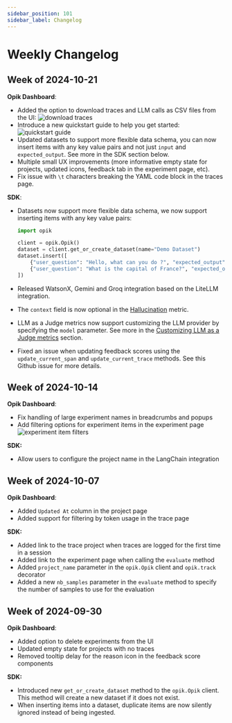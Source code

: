 ```yaml
---
sidebar_position: 101
sidebar_label: Changelog
---
```


# Weekly Changelog

## Week of 2024-10-21

**Opik Dashboard**:

- Added the option to download traces and LLM calls as CSV files from the UI:
    ![download traces](/img/changelog/2024-10-21/download_traces.png)
- Introduce a new quickstart guide to help you get started:
    ![quickstart guide](/img/changelog/2024-10-21/quickstart_guide.png)
- Updated datasets to support more flexible data schema, you can now insert items with any key value pairs and not just `input` and `expected_output`. See more in the SDK section below.
- Multiple small UX improvements (more informative empty state for projects, updated icons, feedback tab in the experiment page, etc).
- Fix issue with `\t` characters breaking the YAML code block in the traces page.

**SDK**:

- Datasets now support more flexible data schema, we now support inserting items with any key value pairs:

    ```python
    import opik

    client = opik.Opik()
    dataset = client.get_or_create_dataset(name="Demo Dataset")
    dataset.insert([
        {"user_question": "Hello, what can you do ?", "expected_output": {"assistant_answer": "I am a chatbot assistant that can answer questions and help you with your queries!"}},
        {"user_question": "What is the capital of France?", "expected_output": {"assistant_answer": "Paris"}},
    ])
    ```
- Released WatsonX, Gemini and Groq integration based on the LiteLLM integration.
- The `context` field is now optional in the [Hallucination](/tracing/integrations/overview.md) metric.
- LLM as a Judge metrics now support customizing the LLM provider by specifying the `model` parameter. See more in the [Customizing LLM as a Judge metrics](/evaluation/metrics/overview.md#customizing-llm-as-a-judge-metrics) section.
- Fixed an issue when updating feedback scores using the `update_current_span` and `update_current_trace` methods. See this Github issue for more details.


## Week of 2024-10-14

**Opik Dashboard**:

- Fix handling of large experiment names in breadcrumbs and popups
- Add filtering options for experiment items in the experiment page
    ![experiment item filters](/img/changelog/2024-10-14/experiment_page_filtering.png)

**SDK:**

- Allow users to configure the project name in the LangChain integration

## Week of 2024-10-07

**Opik Dashboard**:

- Added `Updated At` column in the project page
- Added support for filtering by token usage in the trace page

**SDK:**

- Added link to the trace project when traces are logged for the first time in a session
- Added link to the experiment page when calling the `evaluate` method
- Added `project_name` parameter in the `opik.Opik` client and `opik.track` decorator
- Added a new `nb_samples` parameter in the `evaluate` method to specify the number of samples to use for the evaluation

## Week of 2024-09-30

**Opik Dashboard**:

- Added option to delete experiments from the UI
- Updated empty state for projects with no traces
- Removed tooltip delay for the reason icon in the feedback score components

**SDK:**

- Introduced new `get_or_create_dataset` method to the `opik.Opik` client. This method will create a new dataset if it does not exist.
- When inserting items into a dataset, duplicate items are now silently ignored instead of being ingested.
